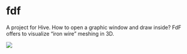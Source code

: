 # fdf
A project for Hive. How to open a graphic window and draw inside? FdF offers to visualize “iron wire” meshing in 3D.

![](https://github.com/kona3b/42_Hive_fdf/fdf.gif)